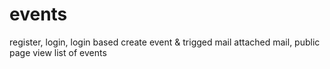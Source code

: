 # events
register, login, login based create event &amp; trigged mail attached mail, public page view list of events
